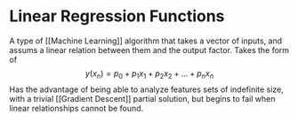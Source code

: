# Linear Regression Functions

A type of [[Machine Learning]] algorithm that takes a vector of inputs, and assums a linear relation between them and the output factor. Takes the form of $$y(x_n)=p_0+p_1x_1+p_2x_2+...+p_nx_n$$Has the advantage of being able to analyze features sets of indefinite size, with a trivial [[Gradient Descent]] partial solution, but begins to fail when linear relationships cannot be found.